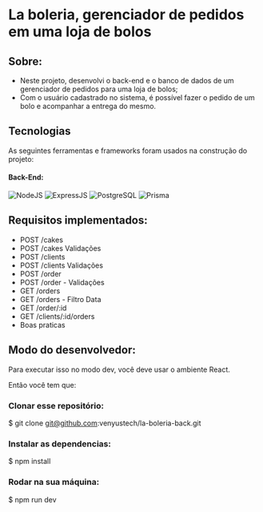 # La boleria, gerenciador de pedidos em uma loja de bolos


## Sobre:

- Neste projeto, desenvolvi o back-end e o banco de dados de um gerenciador de pedidos para uma loja de bolos;
- Com o usuário cadastrado no sistema, é possível fazer o pedido de um bolo e acompanhar a entrega do mesmo.


## Tecnologias

As seguintes ferramentas e frameworks foram usados na construção do projeto:

#### Back-End:

![NodeJS](https://img.shields.io/badge/Node.js-43853D?style=flat-square&logo=node.js&logoColor=white)
![ExpressJS](https://img.shields.io/badge/Express.js-404D59?style=flat-square&logo=express&logoColor=white)
![PostgreSQL](https://img.shields.io/badge/PostgreSQL-316192?style=flat-square&logo=postgresql&logoColor=white)
![Prisma](https://img.shields.io/badge/Prisma-3982CE?style=flat-square&logo=Prisma&logoColor=white)


## Requisitos implementados:
- POST /cakes
- POST /cakes  Validações
- POST /clients
- POST /clients Validações
- POST /order
- POST /order - Validações
- GET /orders
- GET /orders - Filtro Data
- GET /order/:id
- GET /clients/:id/orders
- Boas praticas

## Modo do desenvolvedor:
Para executar isso no modo dev, você deve usar o ambiente React.

Então você tem que:

 ### Clonar esse repositório:

$ git clone git@github.com:venyustech/la-boleria-back.git

 ### Instalar as dependencias:

$ npm install

### Rodar na sua máquina:

$ npm run dev 
